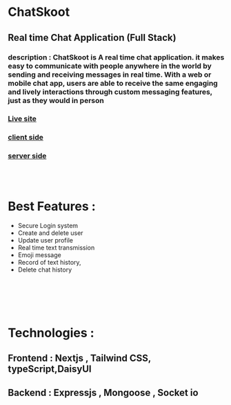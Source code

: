 # <strong>ChatSkoot</strong> 
## Real time Chat Application (Full Stack) 


### <strong>description</strong> : <strong>ChatSkoot </strong> is A real time chat application.  it makes easy to communicate with people anywhere in the world by sending and receiving messages in real time. With a web or mobile chat app, users are able to receive the same engaging and lively interactions through custom messaging features, just as they would in person

### <a href="https://chatskootbeta.vercel.app">Live site</a>
### <a href="https://github.com/coddermoon/ChatSkoot/tree/main/Server">client side</a>
### <a href="https://github.com/coddermoon/ChatSkoot/tree/main/client">server side</a>
<br>
<br>

# <strong>Best Features :</strong>

- Secure Login system
- Create  and delete user
- Update user profile
- Real time text transmission
- Emoji message
- Record of text history,
- Delete chat history


<br><br><br><br>



# <strong>Technologies :</strong>

## <strong>Frontend</strong> : Nextjs , Tailwind CSS, typeScript,DaisyUI
## <strong>Backend</strong> : Expressjs , Mongoose , Socket io

